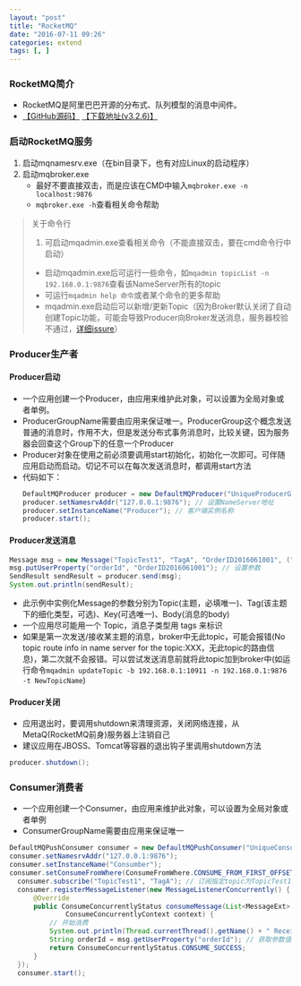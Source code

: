 ```yaml
---
layout: "post"
title: "RocketMQ"
date: "2016-07-11 09:26"
categories: extend
tags: [, ]
---
```


### RocketMQ简介

- RocketMQ是阿里巴巴开源的分布式、队列模型的消息中间件。
- [【GitHub源码】](https://github.com/alibaba/RocketMQ) [【下载地址(v3.2.6)】](https://github.com/alibaba/RocketMQ/releases/download/v3.2.6/alibaba-rocketmq-3.2.6.tar.gz)

### 启动RocketMQ服务

1. 启动mqnamesrv.exe（在bin目录下，也有对应Linux的启动程序）
2. 启动mqbroker.exe
	- 最好不要直接双击，而是应该在CMD中输入`mqbroker.exe -n localhost:9876`
	- `mqbroker.exe -h`查看相关命令帮助

> 关于命令行
>
> 1. 可启动mqadmin.exe查看相关命令（不能直接双击，要在cmd命令行中启动）
>   - 启动mqadmin.exe后可运行一些命令，如`mqadmin topicList -n 192.168.0.1:9876`查看该NameServer所有的topic
>   - 可运行`mqadmin help 命令`或者某个命令的更多帮助
>   - mqadmin.exe启动后可以新增/更新Topic（因为Broker默认关闭了自动创建Topic功能，可能会导致Producer向Broker发送消息，服务器校验不通过，[详细issure](https://github.com/alibaba/RocketMQ/issues/38)）

### Producer生产者

#### Producer启动

- 一个应用创建一个Producer，由应用来维护此对象，可以设置为全局对象或者单例。
- ProducerGroupName需要由应用来保证唯一。ProducerGroup这个概念发送普通的消息时，作用不大，但是发送分布式事务消息时，比较关键，因为服务器会回查这个Group下的任意一个Producer
- Producer对象在使用之前必须要调用start初始化，初始化一次即可。可伴随应用启动而启动。切记不可以在每次发送消息时，都调用start方法
- 代码如下：
  ```java
  DefaultMQProducer producer = new DefaultMQProducer("UniqueProducerGroupName"); // 保证UniqueProducerGroupName唯一
  producer.setNamesrvAddr("127.0.0.1:9876"); // 设置NameServer地址
  producer.setInstanceName("Producer"); // 客户端实例名称
  producer.start();
	```

#### Producer发送消息

```java
Message msg = new Message("TopicTest1", "TagA", "OrderID2016061001", ("Hello").getBytes());
msg.putUserProperty("orderId", "OrderID2016061001"); // 设置参数
SendResult sendResult = producer.send(msg);
System.out.println(sendResult);
```

- 此示例中实例化Message的参数分别为Topic(主题，必填唯一)、Tag(该主题下的细化类型，可选)、Key(可选唯一)、Body(消息的body)
- 一个应用尽可能用一个 Topic，消息子类型用 tags 来标识
- 如果是第一次发送/接收某主题的消息，broker中无此topic，可能会报错(No topic route info in name server for the topic:XXX，无此topic的路由信息)，第二次就不会报错。可以尝试发送消息前就将此topic加到broker中(如运行命令`mqadmin updateTopic -b 192.168.0.1:10911 -n 192.168.0.1:9876 -t NewTopicName`)

#### Producer关闭

- 应用退出时，要调用shutdown来清理资源，关闭网络连接，从MetaQ(RocketMQ前身)服务器上注销自己
- 建议应用在JBOSS、Tomcat等容器的退出钩子里调用shutdown方法

```java
producer.shutdown();
```

### Consumer消费者

- 一个应用创建一个Consumer，由应用来维护此对象，可以设置为全局对象或者单例
- ConsumerGroupName需要由应用来保证唯一

```java
DefaultMQPushConsumer consumer = new DefaultMQPushConsumer("UniqueConsumerGroupName");
consumer.setNamesrvAddr("127.0.0.1:9876");
consumer.setInstanceName("Consumber");
consumer.setConsumeFromWhere(ConsumeFromWhere.CONSUME_FROM_FIRST_OFFSET); // 设置Consumer第一次启动是从队列头部开始消费还是队列尾部开始消费，如果非第一次启动，那么按照上次消费的位置继续消费
  consumer.subscribe("TopicTest1", "TagA"); // 订阅指定topic为TopicTest1下TagA类型的消息。一个consumer可订阅多个主题
  consumer.registerMessageListener(new MessageListenerConcurrently() {
      @Override
      public ConsumeConcurrentlyStatus consumeMessage(List<MessageExt> msgs,
              ConsumeConcurrentlyContext context) {
          // 开始消费
          System.out.println(Thread.currentThread().getName() + " Receive New Messages: " + msgs);
          String orderId = msg.getUserProperty("orderId"); // 获取参数值
          return ConsumeConcurrentlyStatus.CONSUME_SUCCESS;
      }
  });
  consumer.start();
```
